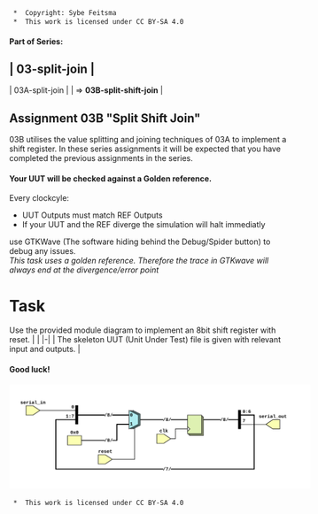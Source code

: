 ```
 *  Copyright: Sybe Feitsma
 *  This work is licensed under CC BY-SA 4.0 
```

#### Part of Series:
  | 03-split-join |
  ---------------------
  | 03A-split-join |
  | => **03B-split-shift-join** |

## Assignment 03B "Split Shift Join"

  03B utilises the value splitting and joining techniques of 03A to implement a shift register. In these series assignments it will be expected that you have completed the previous assignments in the series. 
  
#### Your UUT will be checked against a Golden reference. 
  Every clockcyle:

  - UUT Outputs must match REF Outputs
  - If your UUT and the REF diverge the simulation will halt immediatly

  use GTKWave (The software hiding behind the Debug/Spider button) to debug any issues.\
  *This task uses a golden reference. Therefore the trace in GTKwave will always end at the divergence/error point*

# Task
  Use the provided module diagram to implement an 8bit shift register with reset.
  | |
  |-|
  | The skeleton UUT (Unit Under Test) file is given with relevant input and outputs. |

  #### Good luck!


<img src="diagram.svg" style="background-color:white;padding:20px;">

```
 *  This work is licensed under CC BY-SA 4.0 
```